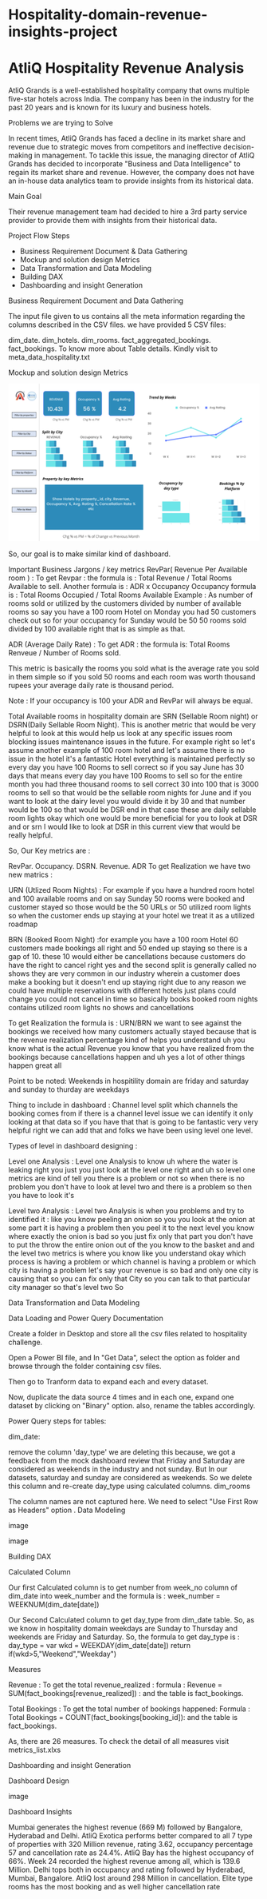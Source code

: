 # Hospitality-domain-revenue-insights-project
# AtliQ Hospitality Revenue Analysis
AtliQ Grands is a well-established hospitality company that owns multiple five-star hotels across India. The company has been in the industry for the past 20 years and is known for its luxury and business hotels.

Problems we are trying to Solve

In recent times, AtliQ Grands has faced a decline in its market share and revenue due to strategic moves from competitors and ineffective decision-making in management. To tackle this issue, the managing director of AtliQ Grands has decided to incorporate "Business and Data Intelligence" to regain its market share and revenue. However, the company does not have an in-house data analytics team to provide insights from its historical data.

Main Goal

Their revenue management team had decided to hire a 3rd party service provider to provide them with insights from their historical data.

Project Flow Steps
- Business Requirement Document & Data Gathering
- Mockup and solution design Metrics
- Data Transformation and Data Modeling
- Building DAX
- Dashboarding and insight Generation

Business Requirement Document and Data Gathering

The input file given to us contains all the meta information regarding the columns described in the CSV files. we have provided 5 CSV files:

dim_date.
dim_hotels.
dim_rooms.
fact_aggregated_bookings.
fact_bookings.
To know more about Table details. Kindly visit to meta_data_hospitality.txt

Mockup and solution design Metrics

![Alt text](https://github.com/Krishnareddy0709/Hospitality-domain-revenue-insights-project/blob/cc1af988ad900a8f5dfe66a0c21a516c4f037a68/mock%20up%20dashboard_atliq%20grands.png)

So, our goal is to make similar kind of dashboard.

Important Business Jargons / key metrics
RevPar( Revenue Per Available room ) : To get Revpar : the formula is : Total Revenue / Total Rooms Available to sell. Another formula is : ADR x Occupancy
Occupancy formula is : Total Rooms Occupied / Total Rooms Available Example : As number of rooms sold or utilized by the customers divided by number of available rooms so say you have a 100 room Hotel on Monday you had 50 customers check out so for your occupancy for Sunday would be 50 50 rooms sold divided by 100 available right that is as simple as that.

ADR (Average Daily Rate) : To get ADR : the formula is:
Total Rooms Renveue / Number of Rooms sold.

This metric is basically the rooms you sold what is the average rate you sold in them simple so if you sold 50 rooms and each room was worth thousand rupees your average daily rate is thousand period.

Note : If your occupancy is 100 your ADR and RevPar will always be equal.

Total Available rooms in hospitality domain are SRN (Sellable Room night) or DSRN(Daily Sellable Room Night). This is another metric that would be very helpful to look at this would help us look at any specific issues room blocking issues maintenance issues in the future.
For example right so let's assume another example of 100 room hotel and let's assume there is no issue in the hotel it's a fantastic Hotel everything is maintained perfectly so every day you have 100 Rooms to sell correct so if you say June has 30 days that means every day you have 100 Rooms to sell so for the entire month you had three thousand rooms to sell correct 30 into 100 that is 3000 rooms to sell so that would be the sellable room nights for June and if you want to look at the dairy level you would divide it by 30 and that number would be 100 so that would be DSR end in that case these are daily sellable room lights okay which one would be more beneficial for you to look at DSR and or srn I would like to look at DSR in this current view that would be really helpful.

So, Our Key metrics are :

RevPar.
Occupancy.
DSRN.
Revenue.
ADR
To get Realization we have two new matrics :

URN (Utlized Room Nights) : For example if you have a hundred room hotel and 100 available rooms and on say Sunday 50 rooms were booked and customer stayed so those would be the 50 URLs or 50 utilized room lights so when the customer ends up staying at your hotel we treat it as a utilized roadmap

BRN (Booked Room Night) :for example you have a 100 room Hotel 60 customers made bookings all right and 50 ended up staying so there is a gap of 10. these 10 would either be cancellations because customers do have the right to cancel right yes and the second split is generally called no shows they are very common in our industry wherein a customer does make a booking but it doesn't end up staying right due to any reason we could have multiple reservations with different hotels just plans could change you could not cancel in time so basically books booked room nights contains utilized room lights no shows and cancellations


To get Realization the formula is : URN/BRN we want to see against the bookings we received how many customers actually stayed because that is the revenue realization percentage kind of helps you understand uh you know what is the actual Revenue you know that you have realized from the bookings because cancellations happen and uh yes a lot of other things happen great all

Point to be noted: Weekends in hospitility domain are friday and saturday and sunday to thurday are weekdays

Thing to include in dashboard : Channel level split which channels the booking comes from if there is a channel level issue we can identify it only looking at that data so if you have that that is going to be fantastic very very helpful right we can add that and folks we have been using level one level.

Types of level in dashboard designing :

Level one Analysis : Level one Analysis to know uh where the water is leaking right you just you just look at the level one right and uh so level one metrics are kind of tell you there is a problem or not so when there is no problem you don't have to look at level two and there is a problem so then you have to look it's

Level two Analysis : Level two Analysis is when you problems and try to identified it : like you know peeling an onion so you you look at the onion at some part it is having a problem then you peel it to the next level you know where exactly the onion is bad so you just fix only that part you don't have to put the throw the entire onion out of the you know to the basket and and the level two metrics is where you know like you understand okay which process is having a problem or which channel is having a problem or which city is having a problem let's say your revenue is so bad and only one city is causing that so you can fix only that City so you can talk to that particular city manager so that's level two So

Data Transformation and Data Modeling

Data Loading and Power Query Documentation

Create a folder in Desktop and store all the csv files related to hospitality challenge.

Open a Power BI file, and In "Get Data", select the option as folder and browse through the folder containing csv files.

Then go to Tranform data to expand each and every dataset.

Now, duplicate the data source 4 times and in each one, expand one dataset by clicking on "Binary" option. also, rename the tables accordingly.

Power Query steps for tables:

dim_date:

remove the column 'day_type'
we are deleting this because, we got a feedback from the mock dashboard review that Friday and Saturday are
considered as weekends in the industry and not sunday. But In our datasets, saturday and sunday are considered
as weekends. So we delete this column and re-create day_type using calculated columns.
dim_rooms

The column names are not captured here. We need to select "Use First Row as Headers" option .
Data Modeling

image

image

Building DAX

Calculated Column

Our first Calculated column is to get number from week_no column of dim_date into week_number and the formula is :
week_number = WEEKNUM(dim_date[date])

Our Second Calculated column to get day_type from dim_date table. So, as we know in hospitality domain weekdays are Sunday to Thursday and weekends are Friday and Saturday. So, the formula to get day_type is : day_type =
var wkd = WEEKDAY(dim_date[date])
return if(wkd>5,"Weekend","Weekday")

Measures

Revenue : To get the total revenue_realized : formula : Revenue = SUM(fact_bookings[revenue_realized]) : and the table is fact_bookings.

Total Bookings : To get the total number of bookings happened: Formula : Total Bookings = COUNT(fact_bookings[booking_id]): and the table is fact_bookings.

As, there are 26 measures. To check the detail of all measures visit metrics_list.xlxs

Dashboarding and insight Generation

Dashboard Design

image

Dashboard Insights

Mumbai generates the highest revenue (669 M) followed by Bangalore, Hyderabad and Delhi.
AtliQ Exotica performs better compared to all 7 type of properties with 320 Million revenue, rating 3.62, occupancy percentage 57 and cancellation rate as 24.4%.
AtliQ Bay has the highest occupancy of 66%.
Week 24 recorded the highest revenue among all, which is 139.6 Million.
Delhi tops both in occupancy and rating followed by Hyderabad, Mumbai, Bangalore.
AtliQ lost around 298 Million in cancellation.
Elite type rooms has the most booking and as well higher cancellation rate

